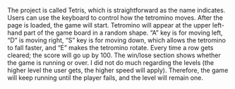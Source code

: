 The project is called Tetris, which is straightforward as the name indicates. Users can use the keyboard to control how the tetromino moves. After the page is loaded, the game will start. Tetromino will appear at the upper left-hand part of the game board in a random shape. “A” key is for moving left, “D” is moving right, “S” key is for moving down, which allows the tetromino to fall faster, and “E” makes the tetromino rotate. Every time a row gets cleared; the score will go up by 100. The win/lose section shows whether the game is running or over. I did not do much regarding the levels (the higher level the user gets, the higher speed will apply). Therefore, the game will keep running until the player fails, and the level will remain one.
